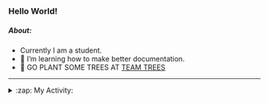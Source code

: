 ### Hello World!

##### About:
- Currently I am a student.
- 🌱 I’m learning how to make better documentation.
- 🌱 GO PLANT SOME TREES AT [TEAM TREES](https://teamtrees.org/)

---
<details>
  <summary>:zap: My Activity:</summary>
  
<!--START_SECTION:waka-->
![Code Time](http://img.shields.io/badge/Code%20Time-1%2C080%20hrs%2031%20mins-blue)

**I'm a Night 🦉** 

```text
🌞 Morning                1280 commits        ██░░░░░░░░░░░░░░░░░░░░░░░   09.09 % 
🌆 Daytime                4846 commits        █████████░░░░░░░░░░░░░░░░   34.41 % 
🌃 Evening                4142 commits        ███████░░░░░░░░░░░░░░░░░░   29.41 % 
🌙 Night                  3815 commits        ███████░░░░░░░░░░░░░░░░░░   27.09 % 
```
📅 **I'm Most Productive on Wednesday** 

```text
Monday                   2166 commits        ████░░░░░░░░░░░░░░░░░░░░░   15.38 % 
Tuesday                  1723 commits        ███░░░░░░░░░░░░░░░░░░░░░░   12.23 % 
Wednesday                3206 commits        ██████░░░░░░░░░░░░░░░░░░░   22.77 % 
Thursday                 1791 commits        ███░░░░░░░░░░░░░░░░░░░░░░   12.72 % 
Friday                   1388 commits        ██░░░░░░░░░░░░░░░░░░░░░░░   09.86 % 
Saturday                 1302 commits        ██░░░░░░░░░░░░░░░░░░░░░░░   09.25 % 
Sunday                   2507 commits        ████░░░░░░░░░░░░░░░░░░░░░   17.80 % 
```


📊 **This Week I Spent My Time On** 

```text
🔥 Editors: 
VS Code                  10 hrs 39 mins      █████████████████████████   100.00 % 

🐱‍💻 Projects: 
CSF22                    7 hrs 1 min         ████████████████░░░░░░░░░   65.81 % 
praise                   3 hrs 33 mins       ████████░░░░░░░░░░░░░░░░░   33.36 % 
os-lab                   5 mins              ░░░░░░░░░░░░░░░░░░░░░░░░░   00.83 % 
```


 Last Updated on 29/03/2023 14:08:14 UTC
<!--END_SECTION:waka-->
</details>
